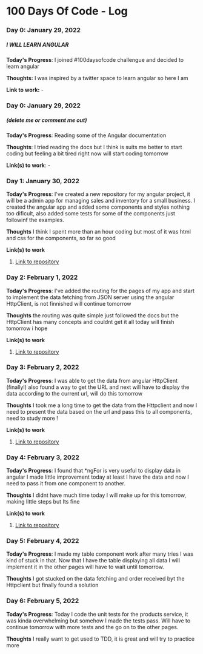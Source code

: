 # 100 Days Of Code - Log

### Day 0: January 29, 2022 
##### I WILL LEARN ANGULAR

**Today's Progress**: I joined #100daysofcode challengue and decided to learn angular

**Thoughts:** I was inspired by a twitter space to learn angular so here I am

**Link to work:** -

### Day 0: January 29, 2022 
##### (delete me or comment me out)

**Today's Progress**: Reading some of the Angular documentation 

**Thoughts**: I tried reading the docs but I think is suits me better to start coding but feeling a bit tired right now will start coding tomorrow

**Link(s) to work**: -


### Day 1: January 30, 2022 

**Today's Progress**: I've created a new repository for my angular project, it will be a admin app for managing sales and inventory for a small business. I created the angular app and added some components and styles nothing too dificult, also added some tests for some of the components just followinf the examples.

**Thoughts** I think I spent more than an hour coding but most of it was html and css for the components, so far so good

**Link(s) to work**
1. [Link to repository](https://github.com/davidildefonso/taller-app)



### Day 2: February 1, 2022 

**Today's Progress**: I've added the routing for the pages of my app and start to implement the data fetching from JSON server using the angular HttpClient, is not finnished will continue tomorrow

**Thoughts** the routing was quite simple just followed the docs but the HttpClient has many concepts and couldnt get it all today will finish tomorrow i hope

**Link(s) to work**
1. [Link to repository](https://github.com/davidildefonso/taller-app)


### Day 3: February 2, 2022 

**Today's Progress**: I was able to get the data from angular HttpClient (finally!) also found a way to get the URL and next will have to display the data according to the current url, will do this tomorrow

**Thoughts** I took me a long time to get the data from the Httpclient and now I need to present the data based on the url and pass this to all components, need to study more !

**Link(s) to work**
1. [Link to repository](https://github.com/davidildefonso/taller-app)



### Day 4: February 3, 2022 

**Today's Progress**: I found that *ngFor is very useful to display data in angular I made little improvement today at least I have the data and now I need to pass it from one component to another.

**Thoughts** I didnt have much time today I will make up for this tomorrow, making little steps but Its fine

**Link(s) to work**
1. [Link to repository](https://github.com/davidildefonso/taller-app)



### Day 5: February 4, 2022 

**Today's Progress**: I made my table component work after many tries I was kind of stuck in that. Now that I have the table displaying all data I will implement it in the other pages will have to wait until tomorrow. 

**Thoughts** I got stucked on the data fetching and order received byt the Httpclient but finally found a solution

### Day 6: February 5, 2022 

**Today's Progress**: Today I code the unit tests for the products service, it was kinda overwhelming but somehow I made the tests pass. Will have to continue tomorrow with more tests and the go on to the other pages.

**Thoughts** I really want to get used to TDD, it is great and will try to practice more 